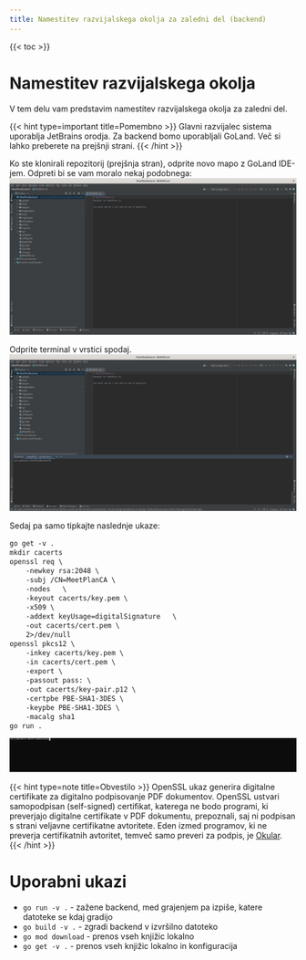 ```yaml
---
title: Namestitev razvijalskega okolja za zaledni del (backend)
---
```


{{< toc >}}

# Namestitev razvijalskega okolja
V tem delu vam predstavim namestitev razvijalskega okolja za zaledni del.

{{< hint type=important title=Pomembno >}}
Glavni razvijalec sistema uporablja JetBrains orodja. Za backend bomo uporabljali GoLand. Več si lahko preberete na prejšnji strani.
{{< /hint >}}

Ko ste klonirali repozitorij (prejšnja stran), odprite novo mapo z GoLand IDE-jem. Odpreti bi se vam moralo nekaj podobnega:
![image](/developerdocs/backendopen.png)

Odprite terminal v vrstici spodaj.
![image](/developerdocs/backendterminalopen.png)

Sedaj pa samo tipkajte naslednje ukaze:
```shell
go get -v .
mkdir cacerts
openssl req \
	-newkey rsa:2048 \
	-subj /CN=MeetPlanCA \
	-nodes   \
	-keyout cacerts/key.pem \
	-x509 \
	-addext keyUsage=digitalSignature   \
	-out cacerts/cert.pem \
	2>/dev/null
openssl pkcs12 \
	-inkey cacerts/key.pem \
	-in cacerts/cert.pem \
	-export \
	-passout pass: \
	-out cacerts/key-pair.p12 \
	-certpbe PBE-SHA1-3DES \
	-keypbe PBE-SHA1-3DES \
	-macalg sha1
go run .
```

![image](/developerdocs/backendsetup.svg)

{{< hint type=note title=Obvestilo >}}
OpenSSL ukaz generira digitalne certifikate za digitalno podpisovanje PDF dokumentov. OpenSSL ustvari samopodpisan (self-signed) certifikat, katerega ne bodo programi, ki preverjajo digitalne certifikate v PDF dokumentu, prepoznali, saj ni podpisan s strani veljavne certifikatne avtoritete. Eden izmed programov, ki ne preverja certifikatnih avtoritet, temveč samo preveri za podpis, je [Okular](https://okular.kde.org/).
{{< /hint >}}

# Uporabni ukazi
- `go run -v .` - zažene backend, med grajenjem pa izpiše, katere datoteke se kdaj gradijo
- `go build -v .` - zgradi backend v izvršilno datoteko
- `go mod download` - prenos vseh knjižic lokalno
- `go get -v .` - prenos vseh knjižic lokalno in konfiguracija
